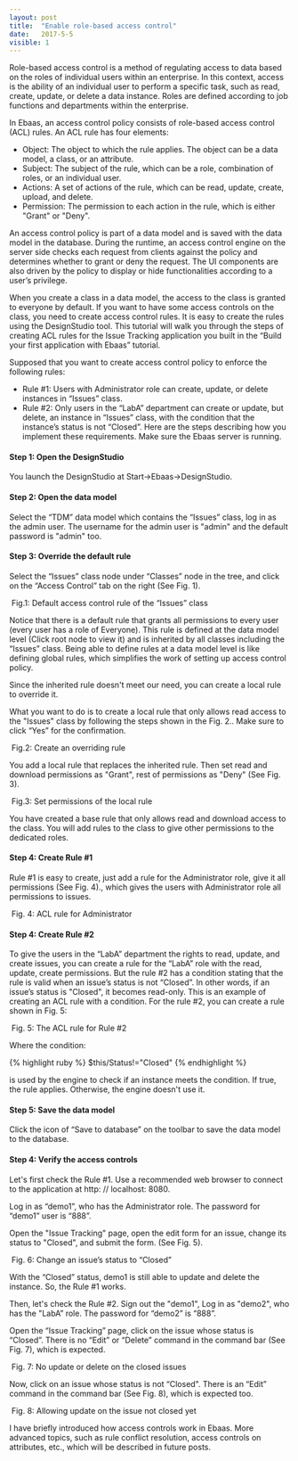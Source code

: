 ```yaml
---
layout: post
title:  "Enable role-based access control"
date:   2017-5-5
visible: 1
---
```


<p class="intro"><span class="dropcap">R</span>ole-based access control is a method of regulating access to data based on the roles of individual users within an enterprise. In this context, access is the ability of an individual user to perform a specific task, such as read, create, update, or delete a data instance. Roles are defined according to job functions and departments within the enterprise.</p>

In Ebaas, an access control policy consists of role-based access control (ACL) rules. An ACL rule has four elements:

* Object: The object to which the rule applies. The object can be a data model, a class, or an attribute.
* Subject: The subject of the rule, which can be a role, combination of roles, or an individual user.
* Actions: A set of actions of the rule, which can be read, update, create, upload, and delete.
* Permission: The permission to each action in the rule, which is either "Grant" or "Deny".

An access control policy is part of a data model and is saved with the data model in the database. During the runtime, an access control engine on the server side checks each request from clients against the policy and determines whether to grant or deny the request. The UI components are also driven by the policy to display or hide functionalities according to a user’s privilege.

When you create a class in a data model, the access to the class is granted to everyone by default. If you want to have some access controls on the class, you need to create access control rules. It is easy to create the rules using the DesignStudio tool. This tutorial will walk you through the steps of creating ACL rules for the Issue Tracking application you built in the “Build your first application with Ebaas” tutorial.

Supposed that you want to create access control policy to enforce the following rules:

* Rule #1: Users with Administrator role can create, update, or delete instances in “Issues” class.
* Rule #2: Only users in the “LabA” department can create or update, but delete, an instance in “Issues” class, with the condition that the instance’s status is not “Closed”. 
Here are the steps describing how you implement these requirements. Make sure the Ebaas server is running.

#### Step 1: Open the DesignStudio

You launch the DesignStudio at Start->Ebaas->DesignStudio.

#### Step 2: Open the data model

Select the “TDM” data model which contains the “Issues” class, log in as the admin user. The username for the admin user is "admin" and the default password is "admin" too. 

#### Step 3: Override the default rule

Select the “Issues” class node under “Classes” node in the tree, and click on the “Access Control” tab on the right (See Fig. 1). 

<img src="{{'/assets/img/2017-5-5-Fig1.png' | prepend: site.baseurl }}" alt="">
Fig.1: Default access control rule of the “Issues” class

Notice that there is a default rule that grants all permissions to every user (every user has a role of Everyone). This rule is defined at the data model level (Click root node to view it) and is inherited by all classes including the “Issues” class. Being able to define rules at a data model level is like defining global rules, which simplifies the work of setting up access control policy. 

Since the inherited rule doesn't meet our need, you can create a local rule to override it.

What you want to do is to create a local rule that only allows read access to the "Issues" class by following the steps shown in the Fig. 2.. Make sure to click “Yes” for the confirmation.

<img src="{{'/assets/img/2017-5-5-Fig2.png' | prepend: site.baseurl }}" alt="">
Fig.2: Create an overriding rule

You add a local rule that replaces the inherited rule. Then set read and download permissions as "Grant", rest of permissions as "Deny" (See Fig. 3). 

<img src="{{'/assets/img/2017-5-5-Fig3.png' | prepend: site.baseurl }}" alt="">
Fig.3: Set permissions of the local rule

You have created a base rule that only allows read and download access to the class. You will add rules to the class to give other permissions to the dedicated roles. 

#### Step 4: Create Rule #1

Rule #1 is easy to create, just add a rule for the Administrator role, give it all permissions (See Fig. 4)., which gives the users with Administrator role all permissions to issues.

<img src="{{'/assets/img/2017-5-5-Fig4.png' | prepend: site.baseurl }}" alt="">
Fig. 4: ACL rule for Administrator

#### Step 4: Create Rule #2

To give the users in the “LabA” department the rights to read, update, and create issues, you can create a rule for the “LabA” role with the read, update, create permissions. 
But the rule #2 has a condition stating that the rule is valid when an issue’s status is not “Closed”. In other words, if an issue’s status is "Closed", it becomes read-only.
This is an example of creating an ACL rule with a condition.
For the rule #2, you can create a rule shown in Fig. 5:

<img src="{{'/assets/img/2017-5-5-Fig5.png' | prepend: site.baseurl }}" alt="">
Fig. 5: The ACL rule for Rule #2

Where the condition:

{% highlight ruby %}
$this/Status!="Closed"
{% endhighlight %}

is used by the engine to check if an instance meets the condition. If true, the rule applies. Otherwise, the engine doesn't use it.

#### Step 5: Save the data model

Click the icon of “Save to database” on the toolbar to save the data model to the database.

#### Step 4: Verify the access controls

Let's first check the Rule #1. Use a recommended web browser to connect to the application at http: // localhost: 8080. 

Log in as “demo1”, who has the Administrator role. The password for “demo1” user is “888”.

Open the "Issue Tracking" page, open the edit form for an issue, change its status to "Closed", and submit the form. (See Fig. 5).

<img src="{{'/assets/img/2017-5-5-Fig6.png' | prepend: site.baseurl }}" alt="">
Fig. 6: Change an issue’s status to “Closed”

With the “Closed” status, demo1 is still able to update and delete the instance. So, the Rule #1 works.

Then, let's check the Rule #2. Sign out the "demo1", Log in as "demo2", who has the "LabA” role. The password for “demo2” is “888”.

Open the “Issue Tracking” page, click on the issue whose status is “Closed”. There is no “Edit” or “Delete” command in the command bar (See Fig. 7), which is expected.

<img src="{{'/assets/img/2017-5-5-Fig7.png' | prepend: site.baseurl }}" alt="">
Fig. 7: No update or delete on the closed issues

Now, click on an issue whose status is not “Closed". There is an “Edit” command in the command bar (See Fig. 8), which is expected too.

<img src="{{'/assets/img/2017-5-5-Fig8.png' | prepend: site.baseurl }}" alt="">
Fig. 8: Allowing update on the issue not closed yet

I have briefly introduced how access controls work in Ebaas. More advanced topics, such as rule conflict resolution, access controls on attributes, etc., which will be described in future posts.
